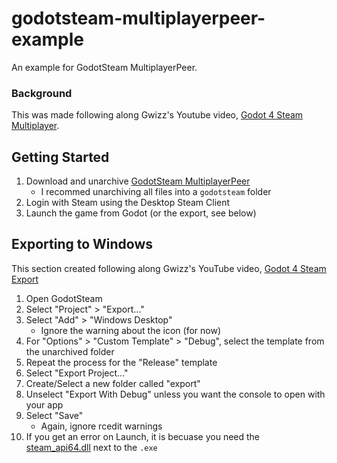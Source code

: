 # godotsteam-multiplayerpeer-example
An example for GodotSteam MultiplayerPeer.

### Background
This was made following along Gwizz's Youtube video, [Godot 4 Steam Multiplayer](https://www.youtube.com/watch?v=fUBdnocrc3Y).

## Getting Started
1. Download and unarchive [GodotSteam MultiplayerPeer](https://github.com/GodotSteam/MultiplayerPeer/releases/latest)
    - I recommed unarchiving all files into a `godotsteam` folder
1. Login with Steam using the Desktop Steam Client
1. Launch the game from Godot (or the export, see below)

## Exporting to Windows
This section created following along Gwizz's YouTube video, [Godot 4 Steam Export](https://www.youtube.com/watch?v=_bD-ZCOZdMM)
1. Open GodotSteam
1. Select "Project" > "Export..."
1. Select "Add" > "Windows Desktop"
    - Ignore the warning about the icon (for now)
1. For "Options" > "Custom Template" > "Debug", select the template from the unarchived folder
1. Repeat the process for the "Release" template
1. Select "Export Project..."
1. Create/Select a new folder called "export"
1. Unselect "Export With Debug" unless you want the console to open with your app
1. Select "Save"
    - Again, ignore rcedit warnings
1. If you get an error on Launch, it is becuase you need the [steam_api64.dll](export/steam_api64.dll) next to the `.exe`
